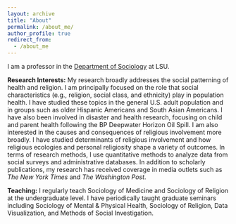 ```yaml
---
layout: archive
title: "About"
permalink: /about_me/
author_profile: true
redirect_from:
  - /about_me
---
```


I am a professor in the [Department of Sociology](https://lsu.edu/hss/sociology/) at LSU. 

**Research Interests:**
My research broadly addresses the social patterning of health and religion. I am principally focused on the role that social 		characteristics (e.g., religion, social class, and ethnicity) play in population health. I have studied these topics in the general U.S. adult population and in groups such as older Hispanic Americans and South Asian Americans. I have also been involved in disaster and health research, focusing on child and parent health following the BP Deepwater Horizon Oil Spill. I am also interested in the causes and consequences of religious involvement more broadly. I have studied determinants of religious involvement and how religious ecologies and personal religiosity shape a variety of outcomes. In terms of research methods, I use quantitative methods to analyze data from social surveys and administrative databases. In addition to scholarly publications, my research has received coverage in media outlets such as _The New York Times_ and _The Washington Post_. 

**Teaching:** I regularly teach Sociology of Medicine and Sociology of Religion at the undergraduate level. I have periodically taught graduate seminars including Sociology of Mental & Physical Health, Sociology of Religion, Data Visualization, and Methods of Social Investigation.
